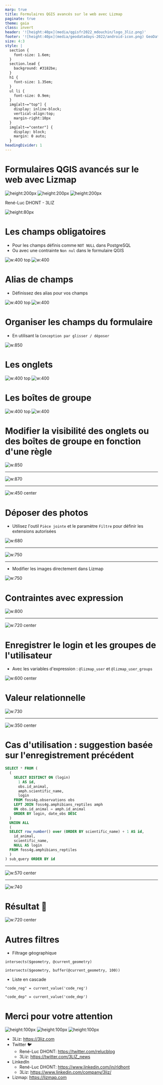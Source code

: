 ```yaml
---
marp: true
title: Formulaires QGIS avancés sur le web avec Lizmap
paginate: true
theme: gaia
class: invert
header: '![height:40px](media/qgisfr2022_mdouchin/logo_3liz.png)'
footer: '![height:40px](media/geodatadays-2022/android-icon.png) GeoDataDays 2022'
size: 4:3
style: |
  section {
    font-size: 1.6em;
  }
  section.lead {
    background: #3182be;
  }
  h1 {
    font-size: 1.35em;
  }
  ul li {
    font-size: 0.9em;
  }
  img[alt~="top"] {
    display: inline-block;
    vertical-align:top;
    margin-right:10px
  }
  img[alt~="center"] {
    display: block;
    margin: 0 auto;
  }
headingDivider: 1
---
```



# Formulaires QGIS avancés sur le web avec Lizmap
<!-- _class: lead gaia-->

![height:200px](media/logo_lizmap.png) ![height:200px](media/heart.png) ![height:200px](media/logo/qgis_letter.png)

René-Luc DHONT - 3LIZ

![height:80px](media/logo_3liz.png)

<!-- (15s) Bonjour, je vais vous montrer quelques astuces pour faire des formulaires avancés dans QGIS qui seront faciles à remplir pour les utilisateurs.
Je vais aussi vous montrer ces formulaires dans le web grâce à Lizmap sans plus de configuration la plupart du temps.
De cette façon, vous obtiendrez plus de participation et moins d'erreurs dans vos données.
 -->

# Les champs obligatoires

- Pour les champs définis comme `NOT NULL` dans PostgreSQL
- Ou avec une contrainte `Non nul` dans le formulaire QGIS

![w:400 top](media/foss4g2022_lizmap_advanced_forms/00_QGIS_NOT_NULL.png) ![w:400](media/foss4g2022_lizmap_advanced_forms/00_Lizmap_NOT_NULL.png)

<!-- Commençons par forcer la saisie de certains champs !
 -->

# Alias de champs

- Définissez des alias pour vos champs

![w:400 top](media/foss4g2022_lizmap_advanced_forms/01_QGIS_alias.png) ![w:400](media/foss4g2022_lizmap_advanced_forms/01_Lizmap_alias.png)

<!--
- Les noms des champs dans la base de données sont simples/bruts.
- Rendre le champ plus compréhensible
-->

# Organiser les champs du formulaire

- En utilisant la `Conception par glisser / déposer`

![w:850](media/foss4g2022_lizmap_advanced_forms/02_QGIS_dnd_tabs_conf.png)

<!-- (20s)
Avec le "Conception par glisser / déposer" de QGIS nous pouvons :
- Omettre certains du formulaire
- Changer l'ordre des champs
- Créer des onglets et des boîtes de groupe
-->

# Les onglets

![w:400 top](media/foss4g2022_lizmap_advanced_forms/02_QGIS_dnd_tabs_result.png) ![w:400](media/foss4g2022_lizmap_advanced_forms/02_Lizmap_dnd_tabs.png)

<!-- Le premier niveau de groupes de champs se présentent sous la forme d'onglet
 -->

# Les boîtes de groupe

![w:400 top](media/foss4g2022_lizmap_advanced_forms/03_QGIS_dnd_groupbox_result.png) ![w:400](media/foss4g2022_lizmap_advanced_forms/03_Lizmap_dnd_groupbox.png)

<!-- En dessous, il est possible d'avoir des boîtes de groupe
 -->

# Modifier la visibilité des onglets ou des boîtes de groupe en fonction d'une règle

![w:850](media/foss4g2022_lizmap_advanced_forms/06_QGIS_toggle_conf.png)

<!-- (35s) Disons que nous créons un formulaire pour une campagne de crowdsourcing mais aussi pour les utilisateurs connectés à Lizmap (comme les personnes de notre organisation).
Ce formulaire comporte de nombreux champs, mais beaucoup d'entre eux ne sont pas obligatoires. Nous ne voulons donc pas les afficher tous, car lorsqu'un formulaire semble trop long à remplir, certains utilisateurs risquent d'abandonner et de le fermer.
Pour éviter cela, nous créons un champ booléen appelé `has_details`, avec `Add details` comme alias pour avoir un titre plus compréhensible pour ce champ qui est défini comme une `Checkbox`... -->

---

![w:870](media/foss4g2022_lizmap_advanced_forms/06_QGIS_toggle_conf2.png)

<!-- (15s) ....nous créons également un onglet "Détails" configuré avec un "contrôle de visibilité par expression" pour ne l'afficher que lorsque la case "has_details" est cochée. -->

---

![w:450 center](media/foss4g2022_lizmap_advanced_forms/06_Lizmap_toggle.gif)

<!-- (10s) Voici le résultat. Comme vous pouvez le voir, l'onglet "Détails" n'est visible que lorsque l'option "Ajouter des détails" est cochée. -->

# Déposer des photos

- Utilisez l'outil `Pièce jointe` et le paramètre `Filtre` pour définir les extensions autorisées

![w:680](media/foss4g2022_lizmap_advanced_forms/04_QGIS_attachment_conf.png)

<!-- (10s) Maintenant, nous voulons que les gens puissent télécharger des photos. Nous créons des champs définis avec le type d'outil' `Pièce jointe` et avec un filtre pour afficher uniquement les fichiers JPEG et PNG. -->

---

![w:750](media/foss4g2022_lizmap_advanced_forms/04_Lizmap_attachment.png)

<!-- (10s) Vous pouvez voir dans Lizmap que seuls les fichiers avec des extensions définies sont affichés lors de leur sélection. -->

---
- Modifier les images directement dans Lizmap

![w:750](media/foss4g2022_lizmap_advanced_forms/04_Lizmap_attachment_crop..gif)

<!-- (10s) Après la sélection des fichiers, vous pouvez également faire pivoter ou recadrer les images. C'est plus pratique que de devoir installer un logiciel pour cela. -->

# Contraintes avec expression

![w:800](media/foss4g2022_lizmap_advanced_forms/05_QGIS_constraint_conf.png)

<!-- (10s) Ici, nous définissons un champ `Multiligne` et utilisons une expression pour contraindre le champ à avoir au moins trente caractères et afficher un message informatif lorsqu'il n'est pas honoré. -->

---

![w:720 center](media/foss4g2022_lizmap_advanced_forms/05_Lizmap_constraint.gif)

<!-- (10s) Dans Lizmap, la contrainte est visible au survol du nom du champ et lorsqu'elle n'est pas honorée à la soumission du formulaire. -->

# Enregistrer le login et les groupes de l'utilisateur

- Avec les variables d'expression : `@lizmap_user` et `@lizmap_user_groups`

![w:600 center](media/foss4g2022_lizmap_advanced_forms/07_QGIS_login_conf.png)

<!-- (15s) Lorsque les contributeurs sont connectés à Lizmap, nous pouvons utiliser leur login ou leurs groupes d'utilisateurs dans les expressions du formulaire grâce aux variables d'expression.
Ici nous créons un champ invisible `login` qui sera rempli avec le login de l'utilisateur lorsque le formulaire sera sauvegardé.
 -->

# Valeur relationnelle

![w:730](media/foss4g2022_lizmap_advanced_forms/08_QGIS_value_relation_conf.png)

<!-- (5s) L'outil valeur relationnelle est très pratique pour afficher une liste de valeurs d'une autre couche. -->

---

![w:350 center](media/foss4g2022_lizmap_advanced_forms/08_Lizmap_value_relation.gif)

<!-- (10s) Mais parfois la liste peut être très longue. Dans cet exemple, nous affichons les noms scientifiques des amphibiens et des reptiles en France. Pour faciliter la sélection, nous pourrions, par exemple, suggérer le dernier enregistrement précédent en haut de la liste pour les utilisateurs connectés -->

# Cas d'utilisation : suggestion basée sur l'enregistrement précédent

```sql
SELECT * FROM (
  (
    SELECT DISTINCT ON (login)
      1 AS id,
      obs.id_animal,
      amph.scientific_name,
      login
    FROM foss4g.observations obs
    LEFT JOIN foss4g.amphibians_reptiles amph
    ON obs.id_animal = amph.id_animal
    ORDER BY login, date_obs DESC
  )
  UNION ALL
  (
  SELECT row_number() over (ORDER BY scientific_name) + 1 AS id,
    id_animal,
    scientific_name,
    NULL AS login
  FROM foss4g.amphibians_reptiles
  )
) sub_query ORDER BY id
```

<!-- (10s) Pour cela, nous créons une couche à partir d'une vue avec cette requête SQL. Il s'agit d'un UNION ALL avec le dernier enregistrement précédent pour les utilisateurs connectés et la liste complète des animaux. -->

---

![w:570 center](media/foss4g2022_lizmap_advanced_forms/09_QGIS_last_observation.png)

<!-- (20s) En rouge, la table attributaire nous montre le dernier enregistrement pour les utilisateurs alice, bob et demo. Le reste est la liste complète des animaux. -->

---

![w:740](media/foss4g2022_lizmap_advanced_forms/10_QGIS_suggestion_conf1.png)

<!-- (15s) Pour obtenir uniquement l'enregistrement précédent de l'utilisateur connecté dans Lizmap, nous utilisons cette expression `Filter` qui utilise à nouveau la variable d'expression `@lizmap_user`. -->

# Résultat 🎉

![w:720 center](media/foss4g2022_lizmap_advanced_forms/10_Lizmap_suggestion.gif)

<!-- (15s) Comme vous pouvez le voir maintenant, lorsqu'un utilisateur connecté enregistre un formulaire, il a en haut de la liste des noms scientifiques la dernière espèce suggérée. -->

# Autres filtres

- Filtrage géographique

```
intersects($geometry, @current_geometry)
```
```
intersects($geometry, buffer(@current_geometry, 100))
```

- Liste en cascade
```
"code_reg" = current_value('code_reg')
```
```
"code_dep" = current_value('code_dep')
```


# Merci pour votre attention
<!-- _class: lead gaia-->

![height:100px](media/logo_lizmap.png) ![height:100px](media/heart.png) ![height:100px](media/logo/qgis_letter.png)

- 3Liz: https://3liz.com
- Twitter 🐦
  - René-Luc DHONT: https://twitter.com/relucblog
  - 3Liz: https://twitter.com/3LIZ_news
- LinkedIn
  - René-Luc DHONT: https://www.linkedin.com/in/rldhont
  - 3Liz: https://www.linkedin.com/company/3liz/
- Lizmap: https://lizmap.com

<!-- (5s) -->
